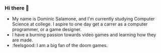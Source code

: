 ### Hi there 👋

- My name is Dominic Salamone, and I'm currently studying Computer Science at college. I aspire to one day get a carrer as a computer programmer, or a game designer.
- I have a burning passion towards video games and learning how they are made.
- :feelsgood: I am a big fan of the doom games.
<!--
**DominicSalamone/DominicSalamone** is a ✨ _special_ ✨ repository because its `README.md` (this file) appears on your GitHub profile.

Here are some ideas to get you started:

- 🔭 I’m currently working on ...
- 🌱 I’m currently learning ...
- 👯 I’m looking to collaborate on ...
- 🤔 I’m looking for help with ...
- 💬 Ask me about ...
- 📫 How to reach me: ...
- 😄 Pronouns: ...
- ⚡ Fun fact: ...
-->
